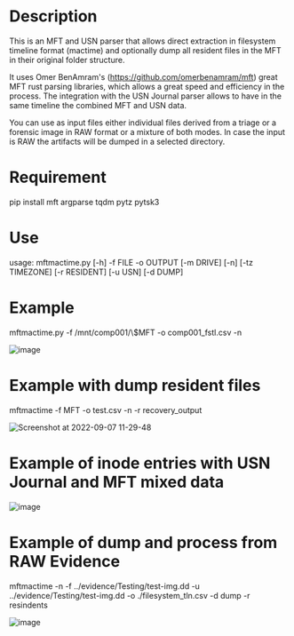 # Description
This is an MFT and USN parser that allows direct extraction in filesystem timeline format (mactime) and optionally dump all resident files in the MFT in their original folder structure.

It uses Omer BenAmram's (https://github.com/omerbenamram/mft) great MFT rust parsing libraries, which allows a great speed and efficiency in the process.
The integration with the USN Journal parser allows to have in the same timeline the combined MFT and USN data. 

You can use as input files either individual files derived from a triage or a forensic image in RAW format or a mixture of both modes. In case the input is RAW the artifacts will be dumped in a selected directory.

# Requirement
pip install mft argparse tqdm pytz pytsk3

# Use
usage: mftmactime.py [-h] -f FILE -o OUTPUT [-m DRIVE] [-n] [-tz TIMEZONE] [-r RESIDENT] [-u USN] [-d DUMP]
                        
# Example
mftmactime.py -f /mnt/comp001/\\$MFT -o comp001_fstl.csv -n

![image](https://user-images.githubusercontent.com/143736/183637088-0089c8c4-ef23-46e1-bbd5-8321422108cb.png)

# Example with dump resident files
mftmactime -f MFT -o test.csv -n -r recovery_output

![Screenshot at 2022-09-07 11-29-48](https://user-images.githubusercontent.com/143736/188844076-9eefc9b7-9801-4c23-a0df-0ef794b92dc1.png)

# Example of inode entries with USN Journal and MFT mixed data

![image](https://user-images.githubusercontent.com/143736/191730418-ba1f5a8d-2ff0-4e88-aa30-236c5169e580.png)

# Example of dump and process from RAW Evidence
mftmactime -n -f ../evidence/Testing/test-img.dd -u ../evidence/Testing/test-img.dd -o ./filesystem_tln.csv -d dump -r resindents

![image](https://user-images.githubusercontent.com/143736/191998130-097e69ea-80dc-4684-80ba-d4dfbe861452.png)



